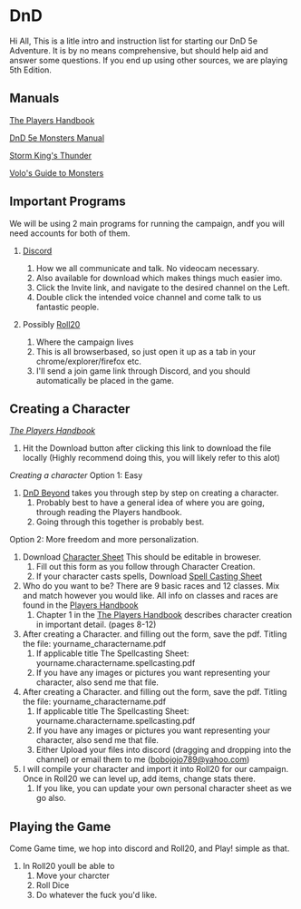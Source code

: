 # DnD

Hi All,
This is a litle intro and instruction list for starting our DnD 5e Adventure. It is by no means comprehensive, but should help aid and answer some questions. If you end up using other sources, we are playing 5th Edition. 

## Manuals

[The Players Handbook](https://github.com/OminousFalcon/DnD/blob/main/Player's%20Handbook.eng.pdf)

[DnD 5e Monsters Manual](https://github.com/OminousFalcon/DnD/blob/main/Volo's%20Guide%20to%20Monsters.pdf)

[Storm King's Thunder](https://github.com/OminousFalcon/DnD/blob/main/Storm%20King's%20Thunder.pdf)

[Volo's Guide to Monsters](https://github.com/OminousFalcon/DnD/blob/main/Volo's%20Guide%20to%20Monsters.pdf)

## Important Programs

We will be using 2 main programs for running the campaign, andf you will need accounts for both of them. 
1. [Discord](https://discord.com/)
    1. How we all communicate and talk. No videocam necessary.
    2. Also available for download which makes things much easier imo. 
    4. Click the Invite link, and navigate to the desired channel on the Left. 
    5. Double click the intended voice channel and come talk to us fantastic people. 

2. Possibly [Roll20](https://roll20.net/welcome)
    1. Where the campaign lives
    2. This is all browserbased, so just open it up as a tab in your chrome/explorer/firefox etc. 
    3. I'll send a join game link through Discord, and you should automatically be placed in the game.


## Creating a Character

*[The Players Handbook](https://github.com/OminousFalcon/DnD/blob/main/Player's%20Handbook.eng.pdf)*
1. Hit the Download button after clicking this link to download the file locally (Highly recommend doing this, you will likely refer to this alot)

*Creating a character* Option 1: Easy
1. [DnD Beyond](https://www.dndbeyond.com/characters/builder#/) takes you through step by step on creating a character. 
    1. Probably best to have a general idea of where you are going, through reading the Players handbook.
    2. Going through this together is probably best. 

Option 2: More freedom and more personalization. 

1. Download [Character Sheet](https://github.com/OminousFalcon/DnD/blob/main/Character%20Sheet%20-%20Form%20Fillable.pdf) This should be editable in broweser.
    1. Fill out this form as you follow through Character Creation.
    2. If your character casts spells, Download [Spell Casting Sheet](https://github.com/OminousFalcon/DnD/blob/main/Spellcasting%20Sheet%20(Optional)%20-%20Form%20Fillable.pdf)
2. Who do you want to be? There are 9 basic races and 12 classes. Mix and match however you would like. All info on classes and races are found in the [Players Handbook](https://github.com/OminousFalcon/DnD/blob/main/Player's%20Handbook.eng.pdf)
    1. Chapter 1 in the [The Players Handbook](https://github.com/OminousFalcon/DnD/blob/main/Player's%20Handbook.eng.pdf) describes character creation in important detail. (pages 8-12)
3. After creating a Character. and filling out the form, save the pdf. Titling the file: yourname_charactername.pdf
    1. If applicable title The Spellcasting Sheet: yourname.charactername.spellcasting.pdf
    2. If you have any images or pictures you want representing your character, also send me that file. 
4. After creating a Character. and filling out the form, save the pdf. Titling the file: yourname_charactername.pdf
    1. If applicable title The Spellcasting Sheet: yourname.charactername.spellcasting.pdf
    2. If you have any images or pictures you want representing your character, also send me that file. 
    3. Either Upload your files into discord (dragging and dropping into the channel) or email them to me (bobojojo789@yahoo.com)
5. I will compile your character and import it into Roll20 for our campaign. Once in Roll20 we can level up, add items, change stats there. 
	1. If you like, you can update your own personal character sheet as we go also. 
    
## Playing the Game
Come Game time, we hop into discord and Roll20, and Play! simple as that. 
1. In Roll20 youll be able to 
	1. Move your charcter
	2. Roll Dice
	3. Do whatever the fuck you'd like. 
